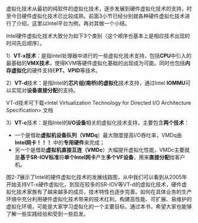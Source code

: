 虚拟化技术从最初的纯软件的虚拟化技术，逐步发展到硬件虚拟化技术的支持，时至今日硬件虚拟化技术已比较成熟。前面3小节已经分别就各种硬件虚拟化技术进行了介绍，这里以Intel平台为例，再对其做一个小结。

Intel硬件虚拟化技术大致分为如下3个类别（这个顺序也基本上是相应技术出现的时间先后顺序）。

1）**VT\-x技术**：是指Intel处理器中进行的一些虚拟化技术支持，包括**CPU**中引入的最基础的**VMX技术**，使得KVM等硬件虚拟化基础的出现成为可能。同时也包括**内存虚拟化**的硬件支持E**PT、VPID**等技术。

2）**VT\-d**技术：是指Intel的**芯片组(南桥)的虚拟化**技术支持，通过Intel **IOMMU**可以实现对**设备直接分配**的支持。

VT-d技术可下载<Intel Virtualization Technology for Directed I/O Architecture Specification> 文档

3）**VT\-c**技术：是指Intel的**I/O设备**相关的虚拟化技术支持，主要包含**两个技术**：

- 一个是借助**虚拟机设备队列（VMDq**）最大限度提高I/O吞吐率，VMDq由**Intel网卡！！！** 中的**专用硬件**来完成；
- 另一个是借助**虚拟机直接互连（VMDc**）大幅提升虚拟化性能，VMDc主要就是**基于SR\-IOV标准**将**单个Intel网卡**产生**多个VF设备**，用来**直接分配**给客户机。

图2-7展示了Intel的硬件虚拟化技术的发展线路图，从中我们可以看到从2005年开始支持VT-x硬件虚拟化，到现在较多的SR-IOV等VT-d的虚拟化技术，硬件虚拟化技术家族有了越来越多的成员，技术特性也逐步完善。如何在具体业务的生产环境中充分利用硬件虚拟化技术带来的技术红利，构建高性能、可扩展、易维护的虚拟化环境，可能是大家学习虚拟化的一个主要目标。通过本书，希望大家也能够了解一些实践经验和受到一些启发。